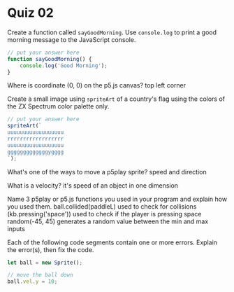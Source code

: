 # Quiz 02

Create a function called `sayGoodMorning`. Use `console.log` to print a good morning message to the JavaScript console.

```js
// put your answer here
function sayGoodMorning() {
	console.log('Good Morning');
}
```

Where is coordinate (0, 0) on the p5.js canvas?
top left corner

Create a small image using `spriteArt` of a country's flag using the colors of the ZX Spectrum color palette only.

```js
// put your answer here
spriteArt(`
uuuuuuuuuuuuuuuuuu
rrrrrrrrrrrrrrrrrr
uuuuuuuuuuuuuuuuuu
gggggggggggggygggg
`);
```

What's one of the ways to move a p5play sprite?
speed and direction

What is a velocity?
it's speed of an object in one dimension

Name 3 p5play or p5.js functions you used in your program and explain how you used them.
ball.collided(paddleL) used to check for collisions
(kb.pressing('space')) used to check if the player is pressing space
random(-45, 45) generates a random value between the min and max inputs

Each of the following code segments contain one or more errors. Explain the error(s), then fix the code.

```js
let ball = new Sprite();
```

```js
// move the ball down
ball.vel.y = 10;
```
